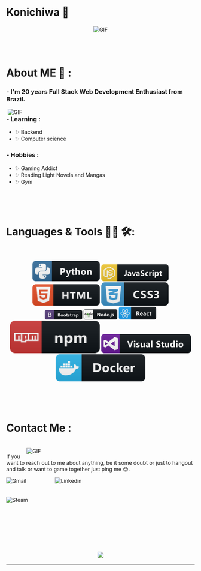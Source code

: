 # Konichiwa 👋

<div align="center">
<img hight="300" width="700" alt="GIF" align="center" src="https://github.com/datavinny/datavinny/blob/master/assets/208593.gif">
</div>

</br>
</br>
</br>

# About ME 💬 :

### - I'm 20 years Full Stack Web Development Enthusiast from Brazil.

<img hight="400" width="500" alt="GIF" align="right" src="https://github.com/datavinny/datavinny/blob/master/assets/1936.gif">

### - Learning :
- ✨ Backend
- ✨ Computer science

### - Hobbies : 
- ✨ Gaming Addict
- ✨ Reading Light Novels and Mangas
- ✨ Gym

</br>
</br>
</br>

# Languages & Tools 👨‍💻 🛠:
</br>

<p align="center">

<!-- For more icons please follow  https://github.com/MikeCodesDotNET/ColoredBadges -->
<img src="assets/svg/dev/languages/python.svg" alt="python" width="180" hight="50">
 <img src="assets/svg/dev/languages/js.svg" alt="js" width="180" hight="50">
 <img src="assets/svg/dev/languages/html.svg" alt="html" width="180" hight="50">
<img src="assets/svg/dev/languages/css3.svg" alt="css3" width="180" hight="50">
</br>
<img src="assets/svg/dev/frameworks/bootstrap.svg" alt="bootstrap"  width="100" hight="50">
<img src="assets/svg/dev/frameworks/nodejs.svg" alt="nodejs" width="90" hight="50">
<img src="assets/svg/dev/frameworks/react.svg" alt="react" width="100" hight="50">
</br>
<img src="assets/svg/dev/services/npm.svg" alt="npm" width="240" hight="50">
<img src="assets/svg/dev/tools/visualstudio.svg" alt="visualstudio" width="240" hight="50">
<img src="assets/svg/dev/tools/docker.svg" alt="docker" width="240" hight="50">
</br>

</p>

</br>
</br>
</br>

# Contact Me :
<p>
</br>

<img hight="320" width="450" align="right" alt="GIF" src="https://github.com/datavinny/datavinny/blob/master/assets/93195.gif">


If you want to reach out to me about anything, be it some doubt or just to hangout and talk or want to game together just ping me 😉.

<a href="mailto:df828316@gmail.com">
 <img align="left" alt="Gmail" width="130" hight="100" src="https://github.com/datavinny/datavinny/blob/master/assets/icons/gmail.png" />
</a>
<a href="https://www.linkedin.com/in/davifreitass/">
  <img align="left" alt="Linkedin" width="150" hight="100" src="https://github.com/datavinny/datavinny/blob/master/assets/icons/linkedin.png" />
</br>
</br>
</br>
</a>
<a href="https://steamcommunity.com/id/acerplayers/">
  <img align="left" alt="Steam" width="130" hight="100" src="https://github.com/datavinny/datavinny/blob/master/assets/icons/steam.png" />
</a>
 </p>
 
</br>
</br>
</br>
</br>
</br>
</br>
</br>

<p align="center" >  
  <a href="https://github.com/datavinny/github-readme-stats"> 
<img  src="https://github-readme-stats.vercel.app/api?username=datavinny&&show_icons=true&theme=radical"/>
  </a>
  </p>

*************
